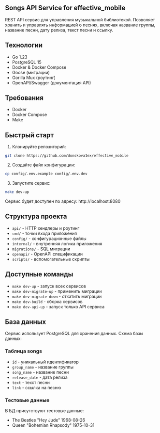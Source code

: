 ## Songs API Service for effective_mobile

REST API сервис для управления музыкальной библиотекой. Позволяет хранить и управлять информацией о песнях, включая название группы, название песни, дату релиза, текст песни и ссылку.

## Технологии

- Go 1.23
- PostgreSQL 15
- Docker & Docker Compose
- Goose (миграции)
- Gorilla Mux (роутинг)
- OpenAPI/Swagger (документация API)

## Требования

- Docker
- Docker Compose
- Make

## Быстрый старт

1. Клонируйте репозиторий:
```bash
git clone https://github.com/donskova1ex/effective_mobile
```

2. Создайте файл конфигурации:
```bash
cp config/.env.example config/.env.dev
```

3. Запустите сервис:
```bash
make dev-up
```

Сервис будет доступен по адресу: http://localhost:8080

## Структура проекта

- `api/` - HTTP хендлеры и роутинг
- `cmd/` - точки входа приложения
- `config/` - конфигурационные файлы
- `internal/` - внутренняя логика приложения
- `migrations/` - SQL миграции
- `openapi/` - OpenAPI спецификации
- `scripts/` - вспомогательные скрипты

## Доступные команды

- `make dev-up` - запуск всех сервисов
- `make dev-migrate-up` - применить миграции
- `make dev-migrate-down` - откатить миграции
- `make dev-build` - сборка сервисов
- `make dev-api-up` - запуск только API сервиса

## База данных

Сервис использует PostgreSQL для хранения данных. Схема базы данных:

### Таблица songs
- `id` - уникальный идентификатор
- `group_name` - название группы
- `song_name` - название песни
- `release_date` - дата релиза
- `text` - текст песни
- `link` - ссылка на песню

### Тестовые данные
В БД присутствуют тестовые данные:
- The Beatles "Hey Jude" 1968-08-26
- Queen "Bohemian Rhapsody" 1975-10-31